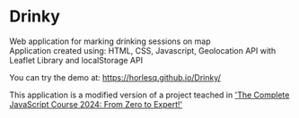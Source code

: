# Drinky 
Web application for marking drinking sessions on map <br>
Application created using: HTML, CSS, Javascript, Geolocation API with Leaflet Library and localStorage API

You can try the demo at: https://horlesq.github.io/Drinky/

This application is a modified version of a project teached in ['The Complete JavaScript Course 2024: From Zero to Expert!'](https://www.udemy.com/course/the-complete-javascript-course/?couponCode=ST10MT8624)

